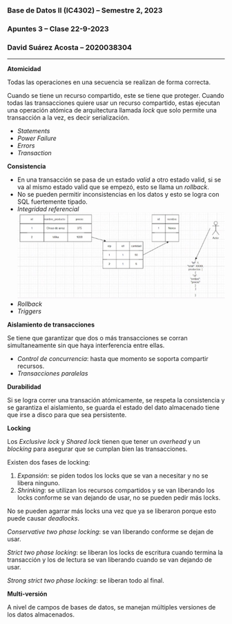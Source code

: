 ### **Base de Datos II (IC4302)** – Semestre 2, 2023
### **Apuntes 3** – Clase 22-9-2023
### David Suárez Acosta – 2020038304
____

**Atomicidad**

Todas las operaciones en una secuencia se realizan de forma correcta.

Cuando se tiene un recurso compartido, este se tiene que proteger. Cuando todas las transacciones quiere usar un recurso compartido, estas ejecutan una operación atómica de arquitectura llamada *lock* que solo permite una transacción a la vez, es decir serialización.

- *Statements*
- *Power Failure*
- *Errors*
- *Transaction*

**Consistencia**

- En una transacción se pasa de un estado *valid* a otro estado valid, si se va al mismo estado valid que se empezó, esto se llama un *rollback*.
- No se pueden permitir inconsistencias en los datos y esto se logra con SQL fuertemente tipado.
- *Integridad referencial* 
![Consistencia](Imagenes/Consistencia.jpg)
- *Rollback*
- *Triggers*

**Aislamiento de transacciones**

Se tiene que garantizar que dos o más transacciones se corran simultaneamente sin que haya interferencia entre ellas.

- *Control de concurrencia*: hasta que momento se soporta compartir recursos.
- *Transacciones paralelas*

**Durabilidad**

Si se logra correr una transación atómicamente, se respeta la consistencia y se garantiza el aislamiento, se guarda el estado del dato almacenado tiene que irse a disco para que sea persistente.

**Locking**

Los *Exclusive lock* y *Shared lock* tienen que tener un *overhead* y un *blocking* para asegurar que se cumplan bien las transacciones.

Existen dos fases de locking:

1. *Expansión*: se piden todos los locks que se van a necesitar y no se libera ninguno.
2. *Shrinking*: se utilizan los recursos compartidos y se van liberando los locks conforme se van dejando de usar, no se pueden pedir más locks.

No se pueden agarrar más locks una vez que ya se liberaron porque esto puede causar *deadlocks*.

*Conservative two phase locking*: se van liberando conforme se dejan de usar.

*Strict two phase locking*: se liberan los locks de escritura cuando termina la transacción y los de lectura se van liberando cuando se van dejando de usar.

*Strong strict two phase locking*: se liberan todo al final.

**Multi-versión**

A nivel de campos de bases de datos, se manejan múltiples versiones de los datos almacenados.